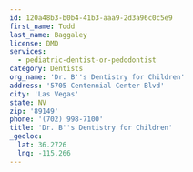 ```yaml
---
id: 120a48b3-b0b4-41b3-aaa9-2d3a96c0c5e9
first_name: Todd
last_name: Baggaley
license: DMD
services:
  - pediatric-dentist-or-pedodontist
category: Dentists
org_name: 'Dr. B''s Dentistry for Children'
address: '5705 Centennial Center Blvd'
city: 'Las Vegas'
state: NV
zip: '89149'
phone: '(702) 998-7100'
title: 'Dr. B''s Dentistry for Children'
_geoloc:
  lat: 36.2726
  lng: -115.266
---
```


